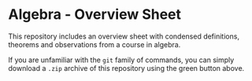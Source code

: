 # Algebra - Overview Sheet

This repository includes an overview sheet with condensed definitions, theorems and observations from a course in algebra.

If you are unfamiliar with the ```git``` family of commands, you can simply download a ```.zip``` archive of this repository using the green button above.
